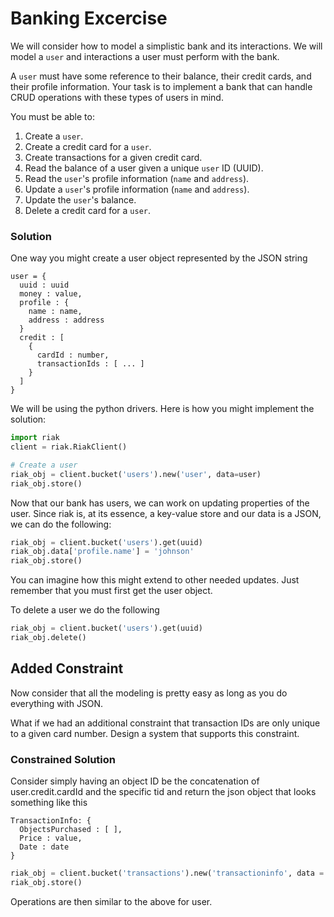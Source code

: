 # Banking Excercise
We will consider how to model a simplistic bank and its interactions. We will model a `user`
and interactions a user must perform with the bank. 

A `user` must have some reference to their balance, their credit cards, and their profile information. 
Your task is to implement a bank that can handle CRUD operations with these types of users in mind.

You must be able to:
1. Create a `user`.
2. Create a credit card for a `user`.
3. Create transactions for a given credit card.
4. Read the balance of a user given a unique `user` ID (UUID).
5. Read the `user`'s profile information (`name` and `address`).
6. Update a `user`'s profile information (`name` and `address`).
7. Update the `user`'s balance.
8. Delete a credit card for a `user`.

### Solution
One way you might create a user object represented by the JSON string
```
user = {
  uuid : uuid
  money : value,
  profile : {
    name : name,
    address : address
  }
  credit : [
    {
      cardId : number,
      transactionIds : [ ... ]
    }
  ]
}
```

We will be using the python drivers. Here is how you might implement the solution:
```python
import riak
client = riak.RiakClient()

# Create a user
riak_obj = client.bucket('users').new('user', data=user)
riak_obj.store()
```

Now that our bank has users, we can work on updating properties of the user.
Since riak is, at its essence, a key-value store and our data is a JSON, we can do the following:
```python
riak_obj = client.bucket('users').get(uuid)
riak_obj.data['profile.name'] = 'johnson' 
riak_obj.store()
```
You can imagine how this might extend to other needed updates. 
Just remember that you must first get the user object.

To delete a user we do the following
```python
riak_obj = client.bucket('users').get(uuid)
riak_obj.delete()
```

## Added Constraint
Now consider that all the modeling is pretty easy as long as you do everything with JSON.

What if we had an additional constraint that transaction IDs are only unique to a given card number.
Design a system that supports this constraint.

### Constrained Solution
Consider simply having an object ID be the concatenation of user.credit.cardId
and the specific tid and return the json object that looks something like this

```
TransactionInfo: {
  ObjectsPurchased : [ ],
  Price : value,
  Date : date
}
```

```python
riak_obj = client.bucket('transactions').new('transactioninfo', data = TransactionInfo)
riak_obj.store()
```

Operations are then similar to the above for user.
